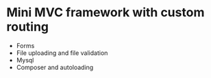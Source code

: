 # Mini MVC framework with custom routing

- Forms
- File uploading and file validation
- Mysql
- Composer and autoloading

